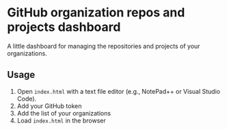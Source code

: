 # GitHub organization repos and projects dashboard
A little dashboard for managing the repositories and projects of your organizations.


## Usage
1. Open `index.html` with a text file editor (e.g., NotePad++ or Visual Studio Code).
2. Add your GitHub token
3. Add the list of your organizations
4. Load `index.html` in the browser
